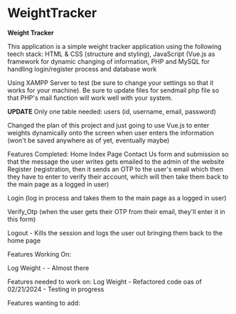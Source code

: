 # WeightTracker
**Weight Tracker**

This application is a simple weight tracker application using the following teech stack: HTML & CSS (structure and styling), JavaScript (Vue.js as framework for dynamic changing of information, PHP and MySQL for handling login/register process and database work

Using XAMPP Server to test (be sure to change your settings so that it works for your machine). Be sure to update files for sendmail php file so that PHP's mail function will work well with your system.

**UPDATE**
Only one table needed: users (id, username, email, password)

Changed the plan of this project and just going to use Vue.js to enter weights dynamically onto the screen when user enters the information (won't be saved anywhere as of yet, eventually maybe)


Features Completed:
Home Index Page
Contact Us form and submission so that the message the user writes gets emailed to the admin of the website
Register (registration, then it sends an OTP to the user's email which then they have to enter to verify their account, which will then take them back to the main page as a logged in user)

Login (log in process and takes them to the main page as a logged in user)

Verify_Otp (when the user gets their OTP from their email, they'll enter it in this form)

Logout - Kills the session and logs the user out bringing them back to the home page

Features Working On:

Log Weight - - Almost there


Features needed to work on:
Log Weight - Refactored code oas of 02/21/2024 - Testing in progress


Features wanting to add:
